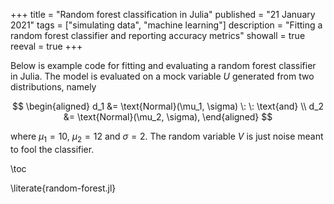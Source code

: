 +++
title = "Random forest classification in Julia"
published = "21 January 2021"
tags = ["simulating data", "machine learning"]
description = "Fitting a random forest classifier and reporting accuracy metrics"
showall = true
reeval = true
+++

Below is example code for fitting and evaluating a random forest classifier in Julia.
The model is evaluated on a mock variable $U$ generated from two distributions, namely

$$
\begin{aligned}
d_1 &= \text{Normal}(\mu_1, \sigma) \: \: \text{and} \\
d_2 &= \text{Normal}(\mu_2, \sigma),
\end{aligned}
$$

where $\mu_1 = 10$, $\mu_2 = 12$ and $\sigma = 2$.
The random variable $V$ is just noise meant to fool the classifier.

\toc 

\literate{random-forest.jl}

